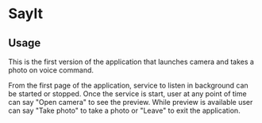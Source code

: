 # SayIt

## Usage
This is the first version of the application that launches camera and takes a photo on voice command.

From the first page of the application, service to listen in background can be started or stopped. 
Once the service is start, user at any point of time can say "Open camera" to see the preview. 
While preview is available user can say "Take photo" to take a photo or "Leave" to exit the application.


